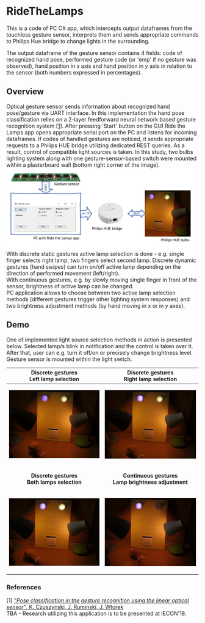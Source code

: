 # RideTheLamps

This is a code of PC C# app, which intercepts output dataframes from the touchless gesture sensor, interprets them and sends appropriate commands to Philips Hue bridge to change lights in the surrounding.

The output dataframe of the gesture sensor contains 4 fields: code of recognized hand pose, performed gesture code (or 'emp' if no gesture was observed), hand position in _x_ axis and hand position in _y_ axis in relation to the sensor (both numbers expressed in percentages).

## Overview
Optical gesture sensor sends information about recognized hand pose/gesture via UART interface. In this implementation the hand pose classification relies on a 2-layer feedforward neural network based gesture recognition system [[1]](https://ieeexplore.ieee.org/abstract/document/8004989/). After pressing 'Start' button on the GUI Ride the Lamps app opens appropriate serial port on the PC and listens for incoming dataframes. If codes of handled gestures are noticed, it sends appropriate requests to a Philips HUE bridge utilizing dedicated REST queries. As a result, control of compatible light sources is taken. In this study, two bulbs lighting system along with one gesture-sensor-based switch were mounted within a plasterboard wall (bottom right corner of the image).
![Overview image](./sources/schemeRtL.png)
With discrete static gestures active lamp selection is done - e.g. single finger selects right lamp, two fingers select second lamp. Discrete dynamic gestures (hand swipes) can turn on/off active lamp depending on the direction of performed movement (left/right). </br>
With continuous gestures, e.g. by slowly moving single finger in front of the sensor, brightness of active lamp can be changed.
</br>
PC application allows to choose between two active lamp selection methods (different gestures trigger other lighting system responses) and two brightness adjustment methods (by hand moving in _x_ or in _y_ axes).

## Demo
One of implemented light source selection methods in action is presented below. Selected lamp/s blink in notification and the control is taken over it. After that, user can e.g. turn it off/on or precisely change brightness level. Gesture sensor is mounted within the light switch.

| Discrete gestures </br> Left lamp selection |   Discrete gestures </br> Right lamp selection  |
|----------------|----------------|
| <p align="center"><img src="./sources/Lsel.gif"></p> | <p align="center"><img src="./sources/Rsel.gif"></p>  |
| <p align="center">__Discrete gestures </br> Both lamps selection__</p> |   <p align="center">__Continuous gestures </br> Lamp brightness adjustment__ </p>|
| <p align="center"><img src="./sources/Bsel.gif"></p>  | <p align="center"><img src="./sources/cont.gif"></p>  |

### References
[1] [*"Pose classification in the gesture recognition using the linear optical sensor"*, K. Czuszynski, J. Ruminski, J. Wtorek](https://ieeexplore.ieee.org/abstract/document/8004989/)</br>
TBA - Research utilizing this application is to be presented at IECON'18.
